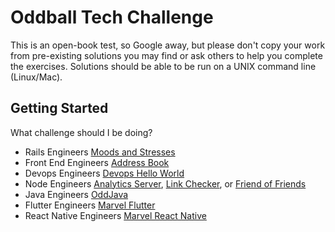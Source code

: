 # Oddball Tech Challenge

This is an open-book test, so Google away, but please don't copy your work from pre-existing solutions you may find or ask others to help you complete the exercises. Solutions should be able to be run on a UNIX command line (Linux/Mac).

## Getting Started

What challenge should I be doing?

- Rails Engineers [Moods and Stresses](https://oddball-site.firebaseapp.com/challenge/)
- Front End Engineers [Address Book](/address-book)
- Devops Engineers [Devops Hello World](https://github.com/oddballteam/devops-challenge)
- Node Engineers [Analytics Server](/analytics-server), [Link Checker](/link-checker), or [Friend of Friends](/friends-of-friends)
- Java Engineers [OddJava](/OddJava)
- Flutter Engineers [Marvel Flutter](/flutter_tech_interview)
- React Native Engineers [Marvel React Native](/react-native-interview)
